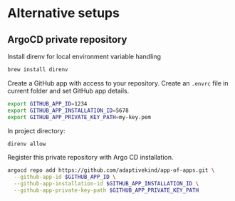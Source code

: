 # Alternative setups

## ArgoCD private repository

Install direnv for local environment variable handling

```sh
brew install direnv
```

Create a GitHub app with access to your repository. Create an `.envrc` file in
current folder and set GitHub app details.

```sh
export GITHUB_APP_ID=1234
export GITHUB_APP_INSTALLATION_ID=5678
export GITHUB_APP_PRIVATE_KEY_PATH=my-key.pem
```

In project directory:

```sh
direnv allow
```

Register this private repository with Argo CD installation.

```sh
argocd repo add https://github.com/adaptivekind/app-of-apps.git \
  --github-app-id $GITHUB_APP_ID \
  --github-app-installation-id $GITHUB_APP_INSTALLATION_ID \
  --github-app-private-key-path $GITHUB_APP_PRIVATE_KEY_PATH
```

